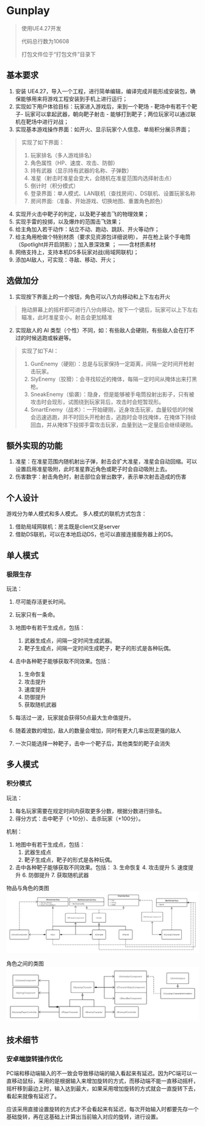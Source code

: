 # Gunplay

> 使用UE4.27开发 
>
> 代码总行数为10608
>
> 打包文件位于“打包文件”目录下

## 基本要求
1. 安装 UE4.27，导入一个工程，进行简单编辑，编译完成并能形成安装包，确保能够用来将游戏工程安装到手机上进行运行；
2. 实现如下用户体验目标：玩家进入游戏后，来到一个靶场 - 靶场中有若干个靶子- 玩家可以拿起武器，朝向靶子射击 - 能够打到靶子；两位玩家可以通过联机在靶场中进行对战；
3. 实现基本游戏操作界面：如开火、显示玩家个人信息、单局积分展示界面；
> 实现了如下界面：
> 1. 玩家排名（多人游戏排名）
> 2. 角色属性（HP、速度、攻击、防御）
> 3. 持有武器（显示持有武器的名称、子弹数）
> 4. 准星（射击时准星会变大，会随机在准星范围内选择射击点）
> 5. 倒计时（积分模式）
> 6. 登录界面：单人模式、LAN联机（查找房间）、DS联机、设置玩家名称
> 7. 房间界面:（准备、开始游戏、切换地图、重置角色颜色）
4. 实现开火击中靶子的判定，以及靶子被击飞的物理效果；
5. 实现手雷的投掷，以及爆炸的范围击飞效果；
6. 给主角加入若干动作：站立不动、跑动、跳跃、开火等动作；
7. 给主角用枪做个特别材质（要求见资源包详细说明）， 并在枪上装个手电筒（Spotlight并开启阴影）；加入景深效果 ； ——含材质素材
8. 网络支持上，支持本机DS多玩家对战(局域网联机)；
9. 添加AI敌人，可实现：寻敌、移动、开火；

## 选做加分
1. 实现按下界面上的一个按钮，角色可以八方向移动和上下左右开火
> 拖动屏幕上的摇杆即可进行八分向移动，按下一个键后，玩家可以上下左右瞄准，此时准星变小，射击会更加精准
2. 实现敌人的 AI 类型（个性）不同，如：有些敌人会硬刚，有些敌人会在打不过的时候逃跑或躲避等。

> 实现了如下AI：
> 1. GunEnemy（硬刚）：总是与玩家保持一定距离，间隔一定时间开枪射击玩家。
> 2. SlyEnemy（狡猾）：会寻找较近的掩体，每隔一定时间从掩体出来打黑枪。
> 3. SneakEnemy（偷袭）：隐身，但是能够被手电筒投射出影子，只有被攻击时会现形，试图绕到玩家背后，攻击时会短暂现形。
> 4. SmartEnemy（战术）：一开始硬刚，近身攻击玩家，血量较低的时候会迅速逃跑，并不时回头开枪射击，逃跑时会寻找掩体，在掩体下持续回血，并从掩体下投掷手雷攻击玩家，血量到达一定量后会继续硬刚。
> 
## 额外实现的功能
1. 准星：在准星范围内随机射出子弹，射击会扩大准星，准星会自动回缩。可以设置启用准星吸附，此时准星靠近角色或靶子时会自动吸附上去。
2. 伤害数字：射击角色时，射击部位会冒出数字，表示单次射击造成的伤害
## 个人设计
游戏分为单人模式和多人模式。
多人模式的联机方式包含：
1. 借助局域网联机：房主既是client又是server
2. 借助DS联机，可以在本地启动DS，也可以直接连接服务器上的DS。

## 单人模式
### 极限生存
玩法：
1. 尽可能存活更长时间。
2. 玩家只有一条命。
3. 地图中有若干生成点，包括：
   1. 武器生成点，间隔一定时间生成武器。
   2. 靶子生成点，间隔一定时间生成靶子，靶子的形式是各种玩偶。
4. 击中各种靶子能够获取不同效果。包括：
   1. 生命恢复
   2. 攻击提升
   3. 速度提升
   4. 防御提升
   5. 获取随机武器
5. 每活过一波，玩家就会获得50点最大生命值提升。

6. 随着波数的增加，敌人的数量会增加，同时有更大几率出现更强的敌人
7. 一次只能选择一种靶子，击中一个靶子后，其他类型的靶子会消失
## 多人模式
### 积分模式
玩法：
1. 每名玩家需要在规定时间内获取更多分数，根据分数进行排名。
2. 得分方式：击中靶子（+10分）、击杀玩家（+100分）。

机制：

1. 地图中有若干生成点，包括：
   1. 武器生成点
   2. 靶子生成点，靶子的形式是各种玩偶。
2. 击中各种靶子能够获取不同效果。包括：
   3. 生命恢复
   4. 攻击提升
   5. 速度提升
   6. 防御提升
   7. 获取随机武器

物品与角色的类图
![](Img/UML1.png)

角色之间的类图
![](Img/UML2.png)

## 技术细节
### 安卓端旋转操作优化

PC端和移动端输入的不一致会导致移动端的输入看起来有延迟。因为PC端可以一直移动鼠标，采用的是根据输入来增加旋转的方式，而移动端不能一直移动摇杆，摇杆移到最边上时，输入达到最大，如果采用增加旋转的方式就会一直旋转下去，看起来就像有延迟了。

应该采用直接设置旋转的方式才不会看起来有延迟，每次开始输入时都要先存一个基础旋转，再在这基础上计算出当前输入对应的旋转，进行设置。